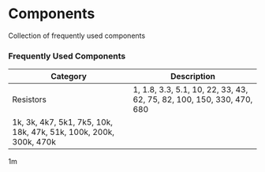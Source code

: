 # Components
 Collection of frequently used components

### Frequently Used Components 

|  Category  |  Description  |
|  ---  |  ---  |
|  Resistors  |  1, 1.8, 3.3, 5.1, 10, 22, 33, 43, 62, 75, 82, 100, 150, 330, 470, 680
1k, 3k, 4k7, 5k1, 7k5, 10k, 18k, 47k, 51k, 100k, 200k, 300k, 470k |

1m
